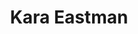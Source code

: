 ---
title: Kara Eastman
templateKey: candidate-fragment
firstName: Kara
lastName: Eastman
district: 02
state: NE
electionDate: 2018-06-14
electionType: primary
office: house
incumbent: false
website: "http://eastmanforcongress.com/"
donationLink: ""
outcome: "Unknown"
blurb: "Kara Eastman is a longtime community leader running for Congress in Nebraska’s 2nd District. As the founder of the Omaha Healthy Kids Alliance, Kara led the charge to combat lead poisoning in children and ensure access to safe, green affordable housing. We know we can count on Kara to continue to fight for our shared values in Washington."
image: "https://cosmic-s3.imgix.net/1b22c8e0-3761-11e8-a26c-d5e176de4104-JD_Site_KaraEastman_1000x600_040318.jpg"
---